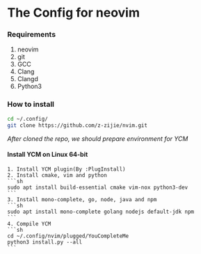 # The Config for neovim

### Requirements
1. neovim
2. git
3. GCC
4. Clang
5. Clangd
6. Python3

### How to install
```sh
cd ~/.config/
git clone https://github.com/z-zijie/nvim.git
```
*After cloned the repo, we should prepare environment for YCM*
#### Install YCM on Linux 64-bit
    1. Install YCM plugin(By :PlugInstall)
    2. Install cmake, vim and python
    ```sh
    sudo apt install build-essential cmake vim-nox python3-dev
    ```
    3. Install mono-complete, go, node, java and npm
    ```sh
    sudo apt install mono-complete golang nodejs default-jdk npm
    ```
    4. Compile YCM
    ```sh
    cd ~/.config/nvim/plugged/YouCompleteMe
    python3 install.py --all
    ```
